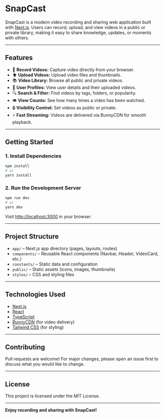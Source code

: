 # SnapCast

SnapCast is a modern video recording and sharing web application built with [Next.js](https://nextjs.org). Users can record, upload, and view videos in a public or private library, making it easy to share knowledge, updates, or moments with others.

---

## Features

- 🎥 **Record Videos:** Capture video directly from your browser.
- ⬆️ **Upload Videos:** Upload video files and thumbnails.
- 📚 **Video Library:** Browse all public and private videos.
- 👤 **User Profiles:** View user details and their uploaded videos.
- 🔍 **Search & Filter:** Find videos by tags, folders, or popularity.
- 👁️ **View Counts:** See how many times a video has been watched.
- 🔒 **Visibility Control:** Set videos as public or private.
- ⚡ **Fast Streaming:** Videos are delivered via BunnyCDN for smooth playback.

---

## Getting Started

### 1. Install Dependencies

```bash
npm install
# or
yarn install
```

### 2. Run the Development Server

```bash
npm run dev
# or
yarn dev
```

Visit [http://localhost:3000](http://localhost:3000) in your browser.

---

## Project Structure

- `app/` – Next.js app directory (pages, layouts, routes)
- `components/` – Reusable React components (Navbar, Header, VideoCard, etc.)
- `constants/` – Static data and configuration
- `public/` – Static assets (icons, images, thumbnails)
- `styles/` – CSS and styling files

---

## Technologies Used

- [Next.js](https://nextjs.org/)
- [React](https://react.dev/)
- [TypeScript](https://www.typescriptlang.org/)
- [BunnyCDN](https://bunny.net/) (for video delivery)
- [Tailwind CSS](https://tailwindcss.com/) (for styling)

---

## Contributing

Pull requests are welcome! For major changes, please open an issue first to discuss what you would like to change.

---

## License

This project is licensed under the MIT License.

---

**Enjoy recording and sharing with SnapCast!**

